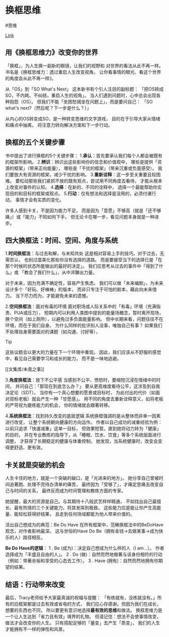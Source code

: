 
# 换框思维

#思维

[Link](https://www.facebook.com/reader314159/posts/pfbid02dtj4MFtGPMt3f1UQyrXMYP55DxTprGLGehrs2zNfYCcNT6z1vJnDBDS7xNWxJkUl)

## 用《换框思维力》改变你的世界

「换框」，为人生换一副新的眼镜，让我们的视野和
对世界的看法从此不再一样。
书名是《换框思维力：透过重启人生改变视角，
让你看事情的眼光、看这个世界的角度会从此不再一样》。

从「OS」到「SO What's Next」
这本新书有个引人注目的副标题：
「把OS转成SO，不内耗、不纠结，重启人生的视角」。
当人们遇到问题时，心中总会出现各种抱怨（OS）。
但我们不能「坐困愁城坐在问题上」，而是要问自己：
「SO what's next?（然后呢？下一步是什么？）」

从内心的OS转变成SO，是一种转变思维的文字游戏，
目的在于引导大家从情绪和痛点中抽离，
将注意力转向解决方案和下一步行动。

## 换框的五个关键步骤

书中提出了进行换框的5个关键步骤：
1.**承认**：首先要承认我们每个人都会被既有的框架所影响。
2.**辨识**：辨识出这些影响你的信念和价值观中，
哪些是提供「资源的框架」（带来正向能量），
哪些是「干扰的框架」（带来沉重或负面感受）。
我们要放大有资源的框架，减少干扰的影响。
3.**重新诠释**：这一步至关重要且较困难。
要松动那些我们紧抓不放的既有观点，尝试用不同角度去看待，
才能从根本上改变对事件的认知。
4.**选择**：在新的、不同的诠释中，
选择一个最能帮助你实现目的和目标的框架或观点。
5.**行动**：仅有想法和选择是没用的，必须付诸行动，
事情才会有实质的变化。

许多人感到卡关，不是因为能力不足，
而是因为「意愿」不够高（就是「还不够痛」）或「能力」不知如何下手。
但无论卡在哪一步，看见问题本身就是一种进步。

## 四大换框法：时间、空间、角度与系统

1.**时间换框法**：与过去和解，与未知共处
这是相对容易上手的技巧。对于过去，无需否认，
也别过度美化那些你没有选择的道路。
而是要接受当下的选择已是「在那个时候的状态所能做出的最好的决定」。
我们应思考从过去的事件中「得到了什么」或
「教会了我们什么」，从中淬鍊出力量。

对于未来，因为充满不确定性，容易产生焦虑。
我们可以做「未来编剧」，为未来设计多个「好玩、好棒棒」的版本，
而非只专注于可怕的剧本，藉此向未来借力。
当下尽力而为，才能避免未来的遗憾。

2.**空间换框法**：面对有毒的环境
面对职场或人际关系中的「有毒」环境（充满指责、PUA或压力），
短期内可以利用人类图中提到的能量场概念，暂时离开现场，
换个空间（如上厕所），以避免过多负面能量影响。
但中长期来看，问题往往不在环境，而在于我们自身。
为什么同样的批评别人没事，唯独自己有事？
如果我们不处理自身需要面对的课题（如沟通、讨好等），

> [!TIP]
> 这些议题会以更大的力量在下一个环境中重现。
> 因此，我们应该从不舒服的感觉中，看见自己需要学习和成长的能力，
> 而不是一味地逃避。
>
> [[文集库/未竟之事]] 

3.**角度换框法**：放下不公平感
当感到不公平、愤怒时，要缩短沉浸在情绪中的时间，
并问自己：「那现在到底怎么办？」
要从更高维度看待公平，这涉及到自我决定论（SDT）。
当你有一个真心想要的愿景或目标时，
为此付出的代价（如面对双标老板）就会产生一种「甘愿感」。
用不同的角度去重新诠释意义，如将老板的严苛视为磨练能力的机会，
你的情绪就会跟著转移。

4.**系统换框法**：找到持久改变的底层逻辑
系统换框强调的是从整体而非单一因素进行改变，
让整个系统朝向健康的方向运作。
作者以自己成功的减重经验为例：以前只追求「快速减重」这单一目标，
但效果短暂。直到她将动力转为「健康」的目的，
并在专业教练的指导下，从「睡眠、饮水、饮食」等多个系统层面进行调整，
才获得了长期稳定的健康与体重控制。
她发现，当系统健康时，改变会变得更舒适、更有效。

## 卡关就是突破的机会

人生卡住的地方，就是一个突破的破口，是「光进来的地方」。
她分享自己曾被时间追著跑、处理不完待办清单的痛苦，
最终因为「受够了」，才痛定思痛去改变自己与时间的关系，
最终反而成为时间管理和教练方面的专家。

她提醒，最大的资源是自己。与其期待十八般武艺样样精通，
不如找出自己最擅长、最有热情的三个关键能力，将其发挥到极致。
这些能力应是能让你产生高能量、能轻松获得好结果，
且走到任何场域都能为他人带来价值的。

活出自己想成为的典范：Be Do Have
在所有框架中，范畴换框法中的BeDoHave观念，对作者影响最深。
这与世俗的Have Do Be（拥有金钱→去做某事→成为快乐的人）路径相反。

**Be Do Have的逻辑**：
1 . Be (成为)：决定自己想成为什么样的人（I am...）。
作者选择成为「丰盛且自由的人」。
2 . Do (做)：自然而然地做著与该身份相符的行动
（例如：带著余裕和享受的心态去工作）。
3 . Have (拥有)：自然而然地拥有你期望的结果。

## 结语：行动带来改变

最后，Tracy老师给予大家最真诚的祝福与提醒：
「有练就有，没练就没有。」所有的旧框架都是过去有效或省电的方式，
我们应心存感谢。但因为我们在成长，想要的东西也不同，
所以要更有意识地选择**最有效的思维**和做法。
换框思维力是一个让人生达到「省力且有效」境界的礼物。
但请记住：想法不会使事情改变，做法才会改变你的人生。
只有搭配足够的「量变」去产生「质变」，
我们的人生才能拥有不一样的弹性和风景。